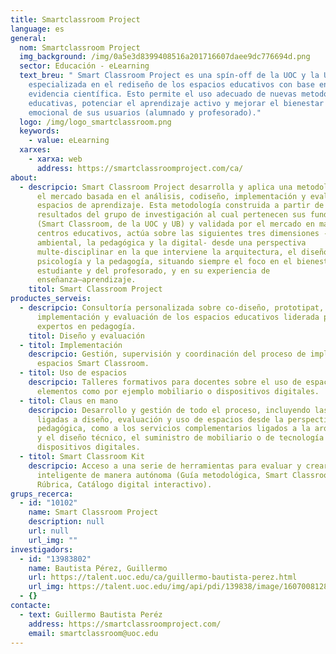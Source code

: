 ```yaml
---
title: Smartclassroom Project
language: es
general:
  nom: Smartclassroom Project
  img_background: /img/0a5e3d8399408516a201716607daee9dc776694d.png
  sector: Educación - eLearning
  text_breu: " Smart Classroom Project es una spín-off de la UOC y la UB
    especializada en el rediseño de los espacios educativos con base en la
    evidencia científica. Esto permite el uso adecuado de nuevas metodologías
    educativas, potenciar el aprendizaje activo y mejorar el bienestar físico y
    emocional de sus usuarios (alumnado y profesorado)."
  logo: /img/logo_smartclassroom.png
  keywords:
    - value: eLearning
  xarxes:
    - xarxa: web
      address: https://smartclassroomproject.com/ca/
about:
  - descripcio: Smart Classroom Project desarrolla y aplica una metodología única en
      el mercado basada en el análisis, codiseño, implementación y evaluación de
      espacios de aprendizaje. Esta metodología construida a partir de los
      resultados del grupo de investigación al cual pertenecen sus fundadores
      (Smart Classroom, de la UOC y UB) y validada por el mercado en más de 30
      centros educativos, actúa sobre las siguientes tres dimensiones -el
      ambiental, la pedagógica y la digital- desde una perspectiva
      multe-disciplinar en la que interviene la arquitectura, el diseño, la
      psicología y la pedagogía, situando siempre el foco en el bienestar del
      estudiante y del profesorado, y en su experiencia de
      enseñanza–aprendizaje.
    titol: Smart Classroom Project
productes_serveis:
  - descripcio: Consultoría personalizada sobre co-diseño, prototipat,
      implementación y evaluación de los espacios educativos liderada por
      expertos en pedagogía.
    titol: Diseño y evaluación
  - titol: Implementación
    descripcio: Gestión, supervisión y coordinación del proceso de implementación de
      espacios Smart Classroom.
  - titol: Uso de espacios
    descripcio: Talleres formativos para docentes sobre el uso de espacios y otros
      elementos como por ejemplo mobiliario o dispositivos digitales.
  - titol: Claus en mano
    descripcio: Desarrollo y gestión de todo el proceso, incluyendo las tareas
      ligadas a diseño, evaluación y uso de espacios desde la perspectiva
      pedagógica, como a los servicios complementarios ligados a la arquitectura
      y el diseño técnico, el suministro de mobiliario o de tecnología y
      dispositivos digitales.
  - titol: Smart Classroom Kit
    descripcio: Acceso a una serie de herramientas para evaluar y crear una aula
      inteligente de manera autónoma (Guía metodológica, Smart Classroom
      Rúbrica, Catálogo digital interactivo).
grups_recerca:
  - id: "10102"
    name: Smart Classroom Project
    description: null
    url: null
    url_img: ""
investigadors:
  - id: "13983802"
    name: Bautista Pérez, Guillermo
    url: https://talent.uoc.edu/ca/guillermo-bautista-perez.html
    url_img: https://talent.uoc.edu/img/api/pdi/139838/image/1607008128415
  - {}
contacte:
  - text: Guillermo Bautista Peréz
    address: https://smartclassroomproject.com/
    email: smartclassroom@uoc.edu
---
```

